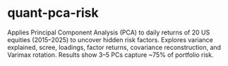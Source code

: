 # quant-pca-risk
Applies Principal Component Analysis (PCA) to daily returns of 20 US equities (2015–2025) to uncover hidden risk factors. Explores variance explained, scree, loadings, factor returns, covariance reconstruction, and Varimax rotation. Results show 3–5 PCs capture ~75% of portfolio risk.
